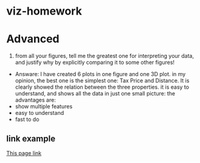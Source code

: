 # viz-homework
# Advanced
1. from all your figures, tell me the greatest one for interpreting your data, and justify why by explicitly comparing it to some other figures! 
* Answare:
I have created 6 plots in one figure and one 3D plot. in my opinion, the best one is the simplest one: Tax Price and Distance.
It is clearly showed the relation between the three properties. it is easy to understand, and shows all the data in just one small picture:
the advantages are:
* show multiple features
* easy to understand
* fast to do 

## link example
[This page link](https://github.com/jasonliu2050/viz-homework)
